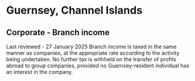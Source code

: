 # Guernsey, Channel Islands
## Corporate - Branch income
Last reviewed - 27 January 2025
Branch income is taxed in the same manner as companies, at the appropriate rate according to the activity being undertaken.
No further tax is withheld on the transfer of profits abroad to group companies, provided no Guernsey-resident individual has an interest in the company.
